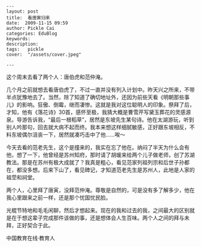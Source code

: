 
    ---
    layout: post  
    title:  看唐寅归来  
    date:  2009-11-15 09:59  
    author: Pickle Cai  
    categories: EduBlog  
    keywords: 
    description:   
    tags:	pickle   
    cover:  "/assets/cover.jpeg"  

    ---  
    
这个周末去看了两个人：唐伯虎和范仲淹。



几个月之前就想去看唐伯虎了，不过一直并没有列入计划中。昨天兴之所来，不带半点犹豫地去了。当然，除了知道了确切地址外，还因为前些天看《明朝那些事儿》的影响。狂傲、倒霉，继而凄惨。这就是我对这位聪明人的印象。祭拜了后，才知，他有《落花诗》30首，感怀至极，我猜大概是曹雪芹写黛玉葬花的灵感源泉。导游告诉我，“最后一根稻草”，居然是东坡先生某句诗。他在太湖游玩，听到别人吟那句，回去就大病不起而终。我本来想这样细腻敏感，正好跟东坡相反，不料东坡偶尔沮丧一下，居然就凑巧击中了他……唉～



今天去看的范老先生，这个是撞来的，我实在忘了他在。纳闷了半天为什么会有他，想了一下，他曾经是苏州知府，那时请了胡瑗来给两个儿子做老师，创了苏湖教法。那是在苏州有极大成就了？我真是粗心，看见范家列祖列宗和后世子孙都在，都没多想。后来下山了，看见碑记，才知道范老先生是苏州人，此地是人家的祖茔和祠堂。



两个人，心里拜了唐寅，没拜范仲淹。尊敬是自然的，可是没有多了解多少，他在我心里跟来之前一样，还是那个忧国忧民脸。



光棍节特地和毛毛闲聊，然后才想起来。现在的我和过去的我，之间最大的区别就是在于想这辈子完成那件该做的事，还是想体会人生百味。两个人之间的拜与未拜，正好契合于此。

		

		    
 中国教育在线·教育人

